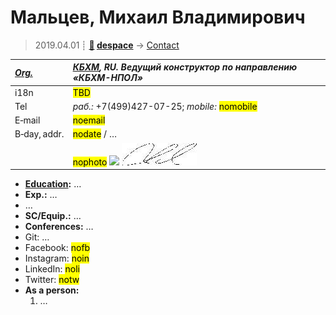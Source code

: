# Мальцев, Михаил Владимирович
> 2019.04.01 ┊ **[🚀](../index/index.md) [despace](index.md)** → [Contact](contact.md)

|*[Org.](contact.md)*|*[КБХМ](zz_kbhm.md), RU. Ведущий конструктор по направлению «КБХМ-НПОЛ»*|
|:--|:--|
|i18n| <mark>TBD</mark> |
|Tel|*раб.:* +7(499)427-07-25; *mobile:* <mark>nomobile</mark> |
|E‑mail| <mark>noemail</mark> |
|B‑day, addr.| <mark>nodate</mark> / … |
|| <mark>nophoto</mark> [![](f/contact//_001_photo_thumb.jpg)](f/contact//_001_photo.jpg) [![](f/contact/m/malcev_001_sign_thumb.jpg)](f/contact/m/malcev_001_sign.png) |

   - **[Education](edu.md):** …
   - **Exp.:** …
   - …
   - **SC/Equip.:** …
   - **Conferences:** …
   - Git: …
   - Facebook: <mark>nofb</mark>
   - Instagram: <mark>noin</mark>
   - LinkedIn: <mark>noli</mark>
   - Twitter: <mark>notw</mark>
   - **As a person:**
      1. …
